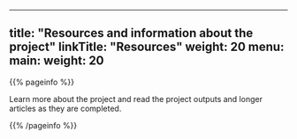 
---
title: "Resources and information about the project"
linkTitle: "Resources"
weight: 20
menu:
  main:
    weight: 20
---

{{% pageinfo %}}

Learn more about the project and read the project outputs and longer articles as they are completed.

{{% /pageinfo %}}


<!--

Find out how to use the Docsy theme in the [Docsy User Guide](https://docsy.dev/docs/). You can learn more about how to organize your documentation (and how we organized this site) in [Organizing Your Content](https://docsy.dev/docs/best-practices/organizing-content/).

-->




